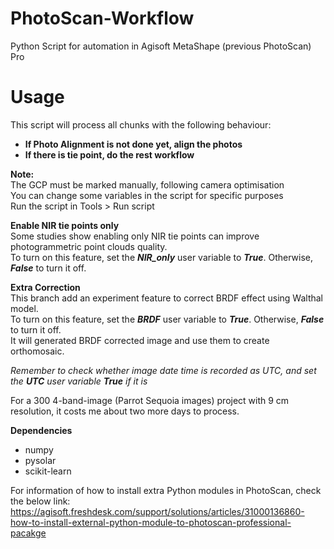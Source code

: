 # PhotoScan-Workflow
Python Script for automation in Agisoft MetaShape (previous PhotoScan) Pro
  
# Usage  
This script will process all chunks with the following behaviour:  
- **If Photo Alignment is not done yet, align the photos**  
- **If there is tie point, do the rest workflow**  
  
**Note:**  
The GCP must be marked manually, following camera optimisation  
You can change some variables in the script for specific purposes  
Run the script in Tools > Run script
  
**Enable NIR tie points only**  
Some studies show enabling only NIR tie points can improve photogrammetric point clouds quality.  
To turn on this feature, set the _**NIR_only**_ user variable to _**True**_. Otherwise, _**False**_ to turn it off.
  
**Extra Correction**  
This branch add an experiment feature to correct BRDF effect using Walthal model.  
To turn on this feature, set the _**BRDF**_ user variable to _**True**_. Otherwise, _**False**_ to turn it off.  
It will generated BRDF corrected image and use them to create orthomosaic.  
  
_Remember to check whether image date time is recorded as UTC, and set the **UTC** user variable **True** if it is_  
  
For a 300 4-band-image (Parrot Sequoia images) project with 9 cm resolution, it costs me about two more days to process.  
  
**Dependencies**  
- numpy  
- pysolar  
- scikit-learn  
  
For information of how to install extra Python modules in PhotoScan, check the below link:  
https://agisoft.freshdesk.com/support/solutions/articles/31000136860-how-to-install-external-python-module-to-photoscan-professional-pacakge  

